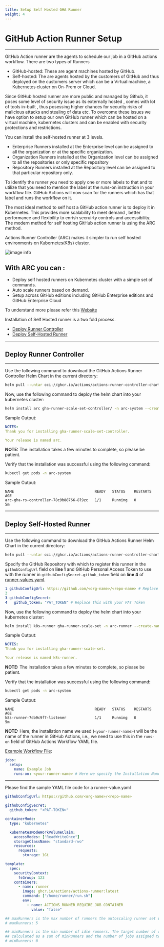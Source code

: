 ```yaml
---
title: Setup Self Hosted GHA Runner
weight: 4
---
```


# GitHub Action Runner Setup
---
GitHub Action runner are the agents to schedule our job in a  GitHub actions workflow.
There are two types of Runners
- GitHub-hosted: These are agent machines hosted by GitHub.
- Self-hosted: The are agents hosted by the customers of GitHub and thus deployed on the customers server which can be a Virtual machine, a Kubernetes cluster on On-Prem or Cloud.

Since GitHub hosted runner are more public and managed by Github, it  poses some level of security issue as its externally hosted , comes with lot of tools in-built ,  thus posessing higher chances for security risks of malicious attacks and stealing of data etc. To overcome these issues we have option to setup our own GitHub runner which can be hosted on a virtual machine, kubernetes clusters and can be enabled with security protections and restrictions. 

You can install the self-hosted runner at 3 levels.

- Enterprise
  Runners installed at the Enterprise level can be assigned to all the organization or at the specific organization.
- Organization
  Runners installed at the Organization level can be assigned to all the repositories or only specific repository
- Repository
  Runners installed at the Repository level can be assigned to that particular repository only.

To identify the runner you need to apply one or more labels to that and to utilize that you need to mention the label at the runs-on instruction in your workflow file. GitHub Actions will now scan for the runners which has that label and runs the workflow on it.

The most ideal method to self host a GitHub action runner is to deploy it in Kubernetes. This provides more scalability to meet demand , better performance and flexibility to enrish secruirty controls and accessibility. The modern method for self hosting GitHub action runner is using the ARC method.

Actions Runner Controller (ARC) makes it simpler to run self hosted environments on Kubernetes(K8s) cluster.

![image info](https://devrockstech.github.io/hugo-publish/images/image.png)

With ARC you can :
---
- Deploy self hosted runners on Kubernetes cluster with a simple set of commands.
- Auto scale runners based on demand.
- Setup across GitHub editions including GitHub Enterprise editions and GitHub Enterprise Cloud

To understand more please refer this [Website](https://docs.github.com/en/actions/hosting-your-own-runners)

Installation of Self Hosted runner is a two fold process.

- [Deploy Runner Controller](#deploy-runner-controller)
- [Deploy Self-Hosted Runner](#deploy-self-hosted-runner)

---


## Deploy Runner Controller
---
Use the following command to download the GitHub Actions Runner Controller Helm Chart in the current directory:

```bash
helm pull --untar oci://ghcr.io/actions/actions-runner-controller-charts/gha-runner-scale-set-controller --version 0.8.1
```

Now, use the following command to deploy the helm chart into your kubernetes cluster:

```bash
helm install arc gha-runner-scale-set-controller/ -n arc-system --create-namespace
```

Sample Output:

```yaml
NOTES:
Thank you for installing gha-runner-scale-set-controller.

Your release is named arc.
```

**NOTE:** The installation takes a few minutes to complete, so please be patient.

Verify that the installation was successful using the following command:

```bash
kubectl get pods -n arc-system
```

Sample Output:

```text
NAME                                     READY   STATUS    RESTARTS   AGE
arc-gha-rs-controller-78c9b88766-8l9zc   1/1     Running   0          5m
```

---

## Deploy Self-Hosted Runner
---
Use the following command to download the GitHub Actions Runner Helm Chart in the current directory:

```bash
helm pull --untar oci://ghcr.io/actions/actions-runner-controller-charts/gha-runner-scale-set --version 0.8.1
```

Specify the GitHub Repository with which to register this runner in the `githubConfigUrl` field on **line 1** and GitHub Personal Access Token to use with the runner in `githubConfigSecret.github_token` field on **line 4** of [runner-values.yaml](./runner-values.yaml "runner-values.yaml").

```yaml
1 githubConfigUrl: https://github.com/<org-name>/<repo-name> # Replace this with your repo URL
2 
3 githubConfigSecret:
4   github_token: "PAT_TOKEN" # Replace this with your PAT Token
```


Now, use the following command to deploy the helm chart into your kubernetes cluster:

```bash
helm install k8s-runner gha-runner-scale-set -n arc-runner --create-namespace -f runner-values.yaml
```

Sample Output:

```yaml
NOTES:
Thank you for installing gha-runner-scale-set.

Your release is named k8s-runner.
```

**NOTE:** The installation takes a few minutes to complete, so please be patient.

Verify that the installation was successful using the following command:

```bash
kubectl get pods -n arc-system
```

Sample Output:

```text
NAME                                     READY   STATUS    RESTARTS   AGE
k8s-runner-7db9c9f7-listener             1/1     Running   0          5m
```

**NOTE:** Here, the installation name we used (`<your-runner-name>`) will be the name of the runner in GitHub Actions, i.e., we need to use this in the `runs-on` field of GitHub Actions Workflow YAML file.

[Example Workflow File](https://github.com/<org-name>/<repo-name>/blob/main/.github/workflows/exmaple.yml "Example Workflow File"):

```yaml
jobs:
  setup:
    name: Example Job
    runs-on: <your-runner-name> # Here we specify the Installation Name, i.e., k8s-runner in our case
```

---

Please find the sample YAML file code for a runner-value.yaml

```yaml
githubConfigUrl: https://github.com/<org-name>/<repo-name>

githubConfigSecret:
  github_token: "<PAT-TOKEN>"

containerMode:
  type: "kubernetes"

  kubernetesModeWorkVolumeClaim:
    accessModes: ["ReadWriteOnce"]
    storageClassName: "standard-rwo"
    resources:
      requests:
        storage: 1Gi

template:
  spec:
    securityContext:
      fsGroup: 123
    containers:
      - name: runner
        image: ghcr.io/actions/actions-runner:latest
        command: ["/home/runner/run.sh"]
        env:
          - name: ACTIONS_RUNNER_REQUIRE_JOB_CONTAINER
            value: "false"

## maxRunners is the max number of runners the autoscaling runner set will scale up to.
# maxRunners: 5

## minRunners is the min number of idle runners. The target number of runners created will be
## calculated as a sum of minRunners and the number of jobs assigned to the scale set.
# minRunners: 0
```
